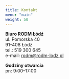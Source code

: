 ```yaml
---
title: Kontakt
menu: "main"
weight: 50
---
```

**Biuro RODM Łódź**  
ul. Pomorska 40  
91-408 Łódź  
tel.: 519 300 645  
e-mail: rodm@rodm-lodz.pl

**Godziny otwarcia**  
pn: 9:00–17:00
